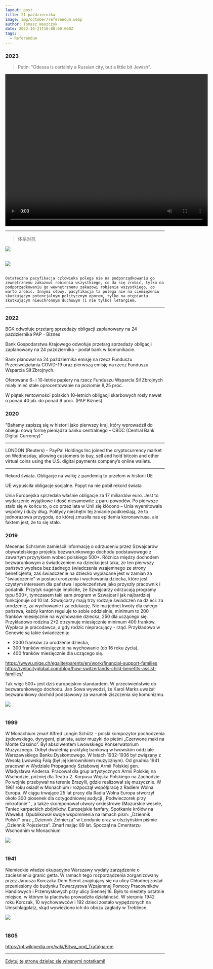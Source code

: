 ```yaml
---
layout: post
title: 21 października
image: img/october/referendum.webp
author: Tomasz Waszczyk
date: 2022-10-21T10:00:00.000Z
tags:
  - Referendum
---
```


### 2023

> Putin: "Odessa is certainly a Russian city, but a little bit Jewish".

<video width="640" height="480" controls>
<source src="./movies/october/odessa.mp4" type="video/mp4">
Your browser does not support the video tag.
</video>

---

> 体系对抗

<img src="./img/october/medycyna.jpg"><br><br>

<img src="./img/october/referendum.webp"><br><br>

```
Ostateczna pacyfikacja człowieka polega nie na podporządkowaniu go zewnętrznemu zakazowi robienia wszystkiego, co da się zrobić, tylko na podporządkowaniu go wewnętrznemu zakazowi robienia wszystkiego, co warto zrobić. Innymi słowy, pacyfikacja ta polega nie na ciemiężeniu skutkującym potencjalnym politycznym oporem, tylko na otępianiu skutkującym nieuchronnym duchowym (i nie tylko) letargiem.
```

---

### 2022

BGK odwołuje przetarg sprzedaży obligacji zaplanowany na 24 października
PAP - Biznes

Bank Gospodarstwa Krajowego odwołuje przetarg sprzedaży obligacji zaplanowany na 24 października - podał bank w komunikacie.

Bank planował na 24 października emisję na rzecz Funduszu Przeciwdziałania COVID-19 oraz pierwszą emisję na rzecz Funduszu Wsparcia Sił Zbrojnych.

Oferowane 6- i 10-letnie papiery na rzecz Funduszu Wsparcia Sił Zbrojnych miały mieć stałe oprocentowanie na poziomie 8,25 proc.

W piątek rentowności polskich 10-letnich obligacji skarbowych rosły nawet o ponad 40 pb. do ponad 9 proc. (PAP Biznes)

### 2020

"Bahamy zapiszą się w historii jako pierwszy kraj, który wprowadził do obiegu nową formę pieniądza banku centralnego – CBDC (Central Bank Digital Currency)"

---

LONDON (Reuters) - PayPal Holdings Inc joined the cryptocurrency market on Wednesday, allowing customers to buy, sell and hold bitcoin and other virtual coins using the U.S. digital payments company’s online wallets.

---

Rekord świata. Obligacje na walkę z pandemią to przełom w historii UE

UE wypuściła obligacje socjalne. Popyt na nie pobił rekord świata

Unia Europejska sprzedała właśnie obligacje za 17 miliardów euro. Jest to wydarzenie wyjątkowe i dość niesamowite z paru powodów. Po pierwsze stało się w końcu to, o co przez lata w Unii się kłócono – Unia wyemitowała wspólny i duży dług. Politycy niechętni tej zmianie podkreślają, że to jednorazowa przygoda, do której zmusiła nas epidemia koronawirusa, ale faktem jest, że to się stało.

### 2019

Mecenas Schramm zamieścił informację o odrzuceniu przez Szwajcarów obywatelskiego projektu bezwarunkowego dochodu podstawowego z zawartym przytykiem wobec polskiego 500+. Różnica między dochodem bezwarunkowym a świadczeniem na dziecko jest taka, że ten pierwszy państwo wypłaca bez żadnego świadczenia wzajemnego ze strony beneficjenta, zaś świadczenie na dziecko wypłacane jest w zamian za "świadczenie" w postaci urodzenia i wychowania dziecka, które jest czystym interesem dla państwa i społeczeństwa jako przyszły pracownik i podatnik. 
Przytyk sugeruje implicite, że Szwajcarzy odrzucają programy typu 500+, tymczasem taki sam program w Szwajcarii jak najbardziej funkcjonuje od 10 lat.
Szwajcarzy mają trzy rodzaje świadczeń na dzieci: za urodzenie, za wychowanie i za edukację.
Nie ma jednej kwoty dla całego państwa, każdy kanton reguluje to sobie oddzielnie, minimum to 200 franków miesięcznie na wychowanie dziecka, 250 dla uczącego się. Przykładowo rodzina 2+2 otrzymuje miesięcznie minimum 400 franków. Wypłaca je pracodawca, a gdy rodzic niepracujący - rząd. Przykładowo w Genewie są takie świadczenia:

- 2000 franków za urodzenie dziecka,
- 300 franków miesięcznie na wychowanie (do 16 roku życia),
- 400 franków miesięcznie dla uczącego się.

https://www.unige.ch/egalite/parents/en/work/financial-support-families
https://velocityglobal.com/blog/how-switzerlands-child-benefits-assist-families/

Tak więc 500+ jest dziś europejskim standardem. W przeciwieństwie do bezwarunkowego dochodu. Jan Sowa wywodzi, że Karol Marks uważał bezwarunkowy dochód podstawowy za warunek ziszczenia się komunizmu.

<img src="./img/october/schramm.jpg"/><br><br>

### 1999

W Monachium zmarł Alfred Longin Schütz – polski kompozytor pochodzenia żydowskiego, dyrygent, pianista, autor muzyki do pieśni „Czerwone maki na Monte Cassino”.  Był absolwentem Lwowskiego Konserwatorium Muzycznego. Odbył dwuletnią praktykę bankową w lwowskim oddziale Warszawskiego Banku Dyskontowego. W latach 1932-1936  był związany z Wesołą Lwowską Falą  (był jej kierownikiem muzycznym). Od grudnia 1941 pracował w Wydziale Propagandy Sztabowej Armii Polskiej gen. Władysława Andersa. Pracował dla grup artystycznych Armii Polskiej na Wschodzie, później dla Teatru 2. Korpusu Wojska Polskiego na Zachodzie.  Po wojnie przebywał na terenie Brazylii, gdzie realizował się muzycznie. W 1961 roku osiadł w Monachium i rozpoczął współpracę z Radiem Wolna Europa. W ciągu trwające 25 lat pracy dla Radia Wolna Europa stworzył około 300 piosenek dla cotygodniowej audycji ,,Podwieczorek przy mikrofonie'' , a także skomponował utwory orkiestrowe (Mazurskie wesele, Taniec karpackich zbójników, Europejskie fanfary, Spotkanie królów na Wawelu). Opublikował swoje wspomnienia na łamach pism: „Dziennik Polski'' oraz ,,Dziennik Żołnierza” w Londynie oraz w olsztyńskim piśmie „Dziennik Pojezierza”.  Zmarł mając 89 lat. Spoczął na Cmentarzu Wschodnim w Monachium

<img src="./img/october/schutz.jpg"/><br><br>

### 1941

Niemieckie władze okupacyjne Warszawy wydały zarządzenie o zacieśnieniu granic getta. W ramach tego rozporządzenia zorganizowany przez Janusza Korczaka Dom Sierot znajdujący się na ulicy Chłodnej został przeniesiony do budynku Towarzystwa Wzajemnej Pomocy Pracowników Handlowych i Przemysłowych przy ulicy Siennej 16.
Było to niestety ostatnie miejsce, w którym ta placówka prowadziła działalność. W sierpniu 1942 roku Korczak, 10 wychowawców i 192 dzieci zostało wypędzonych na Umschlagplatz, skąd wywieziono ich do obozu zagłady w Treblince.

<img src="./img/october/getto2.jpg"/><br><br>

### 1805

https://pl.wikipedia.org/wiki/Bitwa_pod_Trafalgarem

---

<a href="https://github.com/TomaszWaszczyk/historia.waszczyk.com/edit/master/src/content/october-21.md" target="_blank">Edytuj tę stronę dzieląc się własnymi notatkami!</a>
